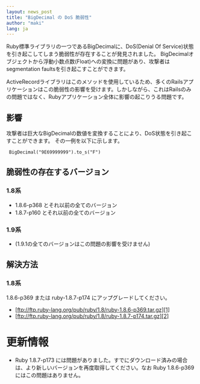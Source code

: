```yaml
---
layout: news_post
title: "BigDecimal の DoS 脆弱性"
author: "maki"
lang: ja
---
```


Ruby標準ライブラリの一つであるBigDecimalに、DoS(Denial Of
Service)状態を引き起こしてしまう脆弱性が存在することが発見されました。
BigDecimalオブジェクトから浮動小数点数(Float)への変換に問題があり、攻撃者はsegmentation
faultsを引き起こすことができます。

ActiveRecordライブラリはこのメソッドを使用しているため、多くのRailsアプリケーションはこの脆弱性の影響を受けます。しかしながら、これはRailsのみの問題ではなく、Rubyアプリケーション全体に影響の起こりうる問題です。

## 影響

攻撃者は巨大なBigDecimalの数値を変換することにより、DoS状態を引き起こすことができます。 その一例を以下に示します。


     BigDecimal("9E69999999").to_s("F")

## 脆弱性の存在するバージョン

### 1.8系

* 1\.8.6-p368 とそれ以前の全てのバージョン
* 1\.8.7-p160 とそれ以前の全てのバージョン

### 1.9系

* (1.9.1の全てのバージョンはこの問題の影響を受けません)

## 解決方法

### 1.8系

1\.8.6-p369 または ruby-1.8.7-p174 にアップグレードしてください。

* [ftp://ftp.ruby-lang.org/pub/ruby/1.8/ruby-1.8.6-p369.tar.gz][1]
* [ftp://ftp.ruby-lang.org/pub/ruby/1.8/ruby-1.8.7-p174.tar.gz][2]

# 更新情報

* Ruby 1.8.7-p173 には問題がありました。すでにダウンロード済みの場合は、より新しいバージョンを再度取得してください。なお
  Ruby 1.8.6-p369 にはこの問題はありません。



[1]: ftp://ftp.ruby-lang.org/pub/ruby/1.8/ruby-1.8.6-p369.tar.gz 
[2]: ftp://ftp.ruby-lang.org/pub/ruby/1.8/ruby-1.8.7-p174.tar.gz 
